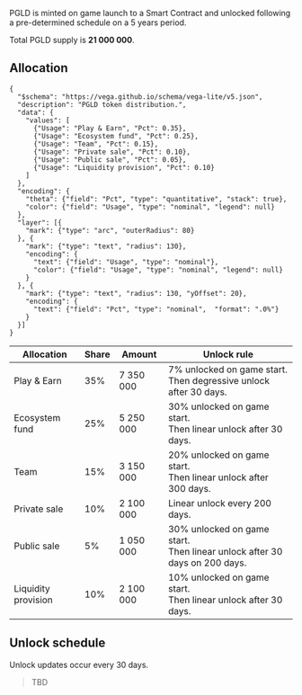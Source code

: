 PGLD is minted on game launch to a Smart Contract and unlocked following a pre-determined schedule on a 5 years period.

Total PGLD supply is **21 000 000**.

## Allocation

```vegalite
{
  "$schema": "https://vega.github.io/schema/vega-lite/v5.json",
  "description": "PGLD token distribution.",
  "data": {
    "values": [
      {"Usage": "Play & Earn", "Pct": 0.35},
      {"Usage": "Ecosystem fund", "Pct": 0.25},
      {"Usage": "Team", "Pct": 0.15},
      {"Usage": "Private sale", "Pct": 0.10},
      {"Usage": "Public sale", "Pct": 0.05},
      {"Usage": "Liquidity provision", "Pct": 0.10}
    ]
  },
  "encoding": {
    "theta": {"field": "Pct", "type": "quantitative", "stack": true},
    "color": {"field": "Usage", "type": "nominal", "legend": null}
  },
  "layer": [{
    "mark": {"type": "arc", "outerRadius": 80}
  }, {
    "mark": {"type": "text", "radius": 130},
    "encoding": {
      "text": {"field": "Usage", "type": "nominal"},
      "color": {"field": "Usage", "type": "nominal", "legend": null}
    }
  }, {
    "mark": {"type": "text", "radius": 130, "yOffset": 20},
    "encoding": {
      "text": {"field": "Pct", "type": "nominal",  "format": ".0%"}
    }
  }]
}
```

| Allocation          	| Share 	| Amount    	| Unlock rule    	|
|---------------------	|-------	|-----------	|-----	|
| Play & Earn         	| 35%   	| 7 350 000 	| 7% unlocked on game start.<br/>Then degressive unlock after 30 days. 	|
| Ecosystem fund      	| 25%   	| 5 250 000 	| 30% unlocked on game start.<br/>Then linear unlock after 30 days. 	|
| Team                	| 15%   	| 3 150 000 	| 20% unlocked on game start.<br/>Then linear unlock after 300 days. 	|
| Private sale        	| 10%   	| 2 100 000 	| Linear unlock every 200 days. 	|
| Public sale         	| 5%    	| 1 050 000 	| 30% unlocked on game start.<br/>Then linear unlock after 30 days on 200 days. 	|
| Liquidity provision 	| 10%   	| 2 100 000 	| 10% unlocked on game start.<br/>Then linear unlock after 30 days. 	|

## Unlock schedule

Unlock updates occur every 30 days.

> TBD
